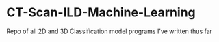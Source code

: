 # CT-Scan-ILD-Machine-Learning
Repo of all 2D and 3D Classification model programs I've written thus far
